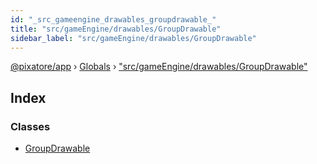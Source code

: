 ```yaml
---
id: "_src_gameengine_drawables_groupdrawable_"
title: "src/gameEngine/drawables/GroupDrawable"
sidebar_label: "src/gameEngine/drawables/GroupDrawable"
---
```


[@pixatore/app](../index.md) › [Globals](../globals.md) › ["src/gameEngine/drawables/GroupDrawable"](_src_gameengine_drawables_groupdrawable_.md)

## Index

### Classes

* [GroupDrawable](../classes/_src_gameengine_drawables_groupdrawable_.groupdrawable.md)

